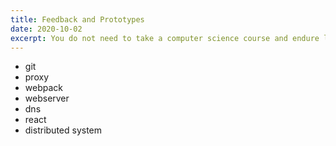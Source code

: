 ```yaml
---
title: Feedback and Prototypes
date: 2020-10-02
excerpt: You do not need to take a computer science course and endure lengthy lectures to be introduced to programming.
---
```


- git
- proxy
- webpack
- webserver
- dns
- react
- distributed system
